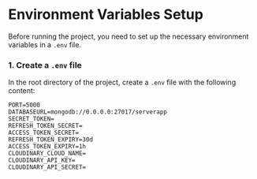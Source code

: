 # Environment Variables Setup

Before running the project, you need to set up the necessary environment variables in a `.env` file.

### 1. **Create a `.env` file**  
In the root directory of the project, create a `.env` file with the following content:

```env
PORT=5000
DATABASEURL=mongodb://0.0.0.0:27017/serverapp
SECRET_TOKEN=
REFRESH_TOKEN_SECRET=
ACCESS_TOKEN_SECRET=
REFRESH_TOKEN_EXPIRY=30d
ACCESS_TOKEN_EXPIRY=1h
CLOUDINARY_CLOUD_NAME=
CLOUDINARY_API_KEY=
CLOUDINARY_API_SECRET=
